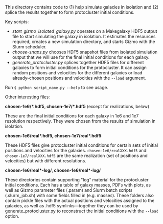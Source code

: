 This directory contains code to (1) help simulate galaxies in isolation and (2) splice the results together to form protocluster initial conditions.

Key scripts:
* *start_gizmo_isolated_galaxy.py* operates on a Makegalaxy HDF5 output file to start simulating the galaxy in isolation. It estimates the resources required, creates a new simulation directory, and starts Gizmo with the Slurm scheduler.
* *choose-snaps.py* chooses HDF5 snapshot files from isolated simulation output that we will use for the final initial conditions for each galaxy.
* *generate_protocluster.py* splices together HDF5 files for different galaxies to form initial conditions for the protocluster. It can assign random positions and velocities for the different galaxies or load already-chosen positions and velocities with the `--load` argument.

Run `$ python script_name.py --help` to see usage.

Other interesting files:

**chosen-1e6/\*.hdf5, chosen-1e7/\*.hdf5** (except for realizations, below)

These are the final initial conditions for each galaxy in 1e6 and 1e7 resolution respectively. They were chosen from the results of simulation in isolation.

**chosen-1e6/real\*.hdf5, chosen-1e7/real\*.hdf5**

These HDF5 files give protocluster initial conditions for certain sets of initial positions and velocities for the galaxies. `chosen-1e6/realXXX.hdf5` and `chosen-1e7/realXXX.hdf5` are the same realization (set of positions and velocities) but with different resolutions. 

**chosen-1e6/real\*-log/, chosen-1e6/real\*-log/**

These directories contain supporting "log" material for the protocluster initial conditions. Each has a table of galaxy masses, PDFs with plots, as well as Gizmo parameter files (.param) and Slurm batch scripts (.slurm_job.sh) with some fields filled in (e.g. masses). These folders also contain pickle files with the actual positions and velocities assigned to the galaxies, as well as .hdf5 symlinks—together they can be used by generate_protocluster.py to reconstruct the initial conditions with the `--load` option.


